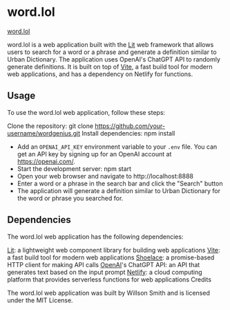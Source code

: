 # word.lol
[word.lol](https://word.lol)

word.lol is a web application built with the [Lit](http://lit.dev) web framework that allows users to search for a word or a phrase and generate a definition similar to Urban Dictionary. The application uses OpenAI's ChatGPT API to randomly generate definitions. It is built on top of [Vite](https://vitejs.dev), a fast build tool for modern web applications, and has a dependency on Netlify for functions.

## Usage

To use the word.lol web application, follow these steps:

Clone the repository: git clone https://github.com/your-username/wordgenius.git
Install dependencies: npm install

- Add an `OPENAI_API_KEY` environment variable to your `.env` file. You can get an API key by signing up for an OpenAI account at https://openai.com/.
- Start the development server: npm start
- Open your web browser and navigate to http://localhost:8888
- Enter a word or a phrase in the search bar and click the "Search" button
- The application will generate a definition similar to Urban Dictionary for the word or phrase you searched for.

## Dependencies

The word.lol web application has the following dependencies:

[Lit](https://lit.dev): a lightweight web component library for building web applications
[Vite](https://vitejs.dev): a fast build tool for modern web applications
[Shoelace](https://shoelace.style): a promise-based HTTP client for making API calls
[OpenAI](https://openai.com)'s ChatGPT API: an API that generates text based on the input prompt
[Netlify](https://netlify.com): a cloud computing platform that provides serverless functions for web applications
Credits

The word.lol web application was built by Willson Smith and is licensed under the MIT License.
